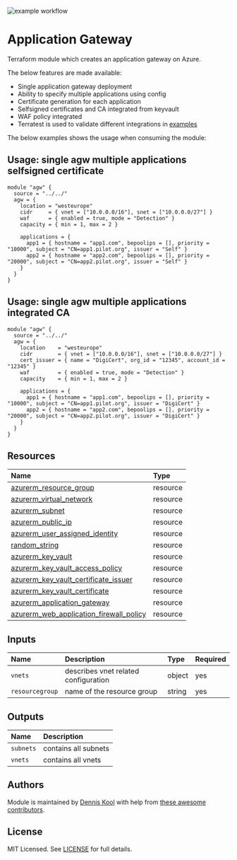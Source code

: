 ![example workflow](https://github.com/dkooll/terraform-azurerm-vnet/actions/workflows/validate.yml/badge.svg)

# Application Gateway

Terraform module which creates an application gateway on Azure.

The below features are made available:

- Single application gateway deployment
- Ability to specify multiple applications using config
- Certificate generation for each application
- Selfsigned certificates and CA integrated from keyvault
- WAF policy integrated
- Terratest is used to validate different integrations in [examples](examples)

The below examples shows the usage when consuming the module:

## Usage: single agw multiple applications selfsigned certificate

```hcl
module "agw" {
  source = "../../"
  agw = {
    location = "westeurope"
    cidr     = { vnet = ["10.0.0.0/16"], snet = ["10.0.0.0/27"] }
    waf      = { enabled = true, mode = "Detection" }
    capacity = { min = 1, max = 2 }

    applications = {
      app1 = { hostname = "app1.com", bepoolips = [], priority = "10000", subject = "CN=app1.pilot.org", issuer = "Self" }
      app2 = { hostname = "app2.com", bepoolips = [], priority = "20000", subject = "CN=app2.pilot.org", issuer = "Self" }
    }
  }
}
```

## Usage: single agw multiple applications integrated CA

```hcl
module "agw" {
  source = "../../"
  agw = {
    location    = "westeurope"
    cidr        = { vnet = ["10.0.0.0/16"], snet = ["10.0.0.0/27"] }
    cert_issuer = { name = "DigiCert", org_id = "12345", account_id = "12345" }
    waf         = { enabled = true, mode = "Detection" }
    capacity    = { min = 1, max = 2 }

    applications = {
      app1 = { hostname = "app1.com", bepoolips = [], priority = "10000", subject = "CN=app1.pilot.org", issuer = "DigiCert" }
      app2 = { hostname = "app2.com", bepoolips = [], priority = "20000", subject = "CN=app2.pilot.org", issuer = "DigiCert" }
    }
  }
}
```

## Resources

| Name | Type |
| :-- | :-- |
| [azurerm_resource_group](https://registry.terraform.io/providers/hashicorp/azurerm/latest/docs/resources/resource_group) | resource |
| [azurerm_virtual_network](https://registry.terraform.io/providers/hashicorp/azurerm/latest/docs/resources/virtual_network) | resource |
| [azurerm_subnet](https://registry.terraform.io/providers/hashicorp/azurerm/latest/docs/resources/subnet) | resource |
| [azurerm_public_ip](https://registry.terraform.io/providers/hashicorp/azurerm/latest/docs/resources/network_security_group) | resource |
| [azurerm_user_assigned_identity](https://registry.terraform.io/providers/hashicorp/azurerm/latest/docs/resources/network_security_group) | resource |
| [random_string](https://registry.terraform.io/providers/hashicorp/azurerm/latest/docs/resources/network_security_group) | resource |
| [azurerm_key_vault](https://registry.terraform.io/providers/hashicorp/azurerm/latest/docs/resources/network_security_group) | resource |
| [azurerm_key_vault_access_policy](https://registry.terraform.io/providers/hashicorp/azurerm/latest/docs/resources/network_security_group) | resource |
| [azurerm_key_vault_certificate_issuer](https://registry.terraform.io/providers/hashicorp/azurerm/latest/docs/resources/network_security_group) | resource |
| [azurerm_key_vault_certificate](https://registry.terraform.io/providers/hashicorp/azurerm/latest/docs/resources/network_security_group) | resource |
| [azurerm_application_gateway](https://registry.terraform.io/providers/hashicorp/azurerm/latest/docs/resources/network_security_group) | resource |
| [azurerm_web_application_firewall_policy](https://registry.terraform.io/providers/hashicorp/azurerm/latest/docs/resources/network_security_group) | resource |

## Inputs

| Name | Description | Type | Required |
| :-- | :-- | :-- | :-- |
| `vnets` | describes vnet related configuration | object | yes |
| `resourcegroup` | name of the resource group | string | yes |

## Outputs

| Name | Description |
| :-- | :-- |
| `subnets` | contains all subnets |
| `vnets` | contains all vnets |

## Authors

Module is maintained by [Dennis Kool](https://github.com/dkooll) with help from [these awesome contributors](https://github.com/dkooll/terraform-azurerm-vnet/graphs/contributors).

## License

MIT Licensed. See [LICENSE](https://github.com/dkooll/terraform-azurerm-vnet/tree/master/LICENSE) for full details.